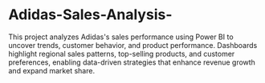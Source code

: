 # Adidas-Sales-Analysis-
This project analyzes Adidas's sales performance using Power BI to uncover trends, customer behavior, and product performance. Dashboards highlight regional sales patterns, top-selling products, and customer preferences, enabling data-driven strategies that enhance revenue growth and expand market share.
